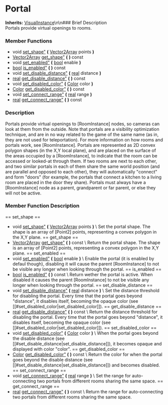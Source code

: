 #  Portal  
**Inherits:** [VisualInstance](class_visualinstance)\\n\\n###  Brief Description  
Portals provide virtual openings to rooms.
###  Member Functions 
  * void [set_shape"](#set_shape) **(** [Vector2Array](class_vector2array) points  **)**
  * [Vector2Array](class_vector2array) [get_shape"](#get_shape) **(** **)** const
  * void [set_enabled"](#set_enabled) **(** [bool](class_bool) enable  **)**
  * [bool](class_bool) [is_enabled"](#is_enabled) **(** **)** const
  * void [set_disable_distance"](#set_disable_distance) **(** [real](class_real) distance  **)**
  * [real](class_real) [get_disable_distance"](#get_disable_distance) **(** **)** const
  * void [set_disabled_color"](#set_disabled_color) **(** [Color](class_color) color  **)**
  * [Color](class_color) [get_disabled_color"](#get_disabled_color) **(** **)** const
  * void [set_connect_range"](#set_connect_range) **(** [real](class_real) range  **)**
  * [real](class_real) [get_connect_range"](#get_connect_range) **(** **)** const
###  Description  
Portals provide virtual openings to [RoomInstance] nodes, so cameras can look at them from the outside. Note that portals are a visibility optimization technique, and are in no way related to the game of the same name (as in, they are not used for teleportation). For more information on how rooms and portals work, see [RoomInstance]. Portals are represented as 2D convex polygon shapes (in the X,Y local plane), and are placed on the surface of the areas occupied by a [RoomInstance], to indicate that the room can be accessed or looked-at through them. If two rooms are next to each other, and two similar portals in each of them share the same world position (and are parallel and opposed to each other), they will automatically "connect" and form "doors" (for example, the portals that connect a kitchen to a living room are placed in the door they share). Portals must always have a [RoomInstance] node as a parent, grandparent or far parent, or else they will not be
	active.
###  Member Function Description  
==  set_shape  ==
  * void [set_shape"](#set_shape) **(** [Vector2Array](class_vector2array) points  **)**
\\
Set the portal shape. The shape is an array of [Point2]  points, representing a convex polygon in the X,Y plane.
==  get_shape  ==
  * [Vector2Array](class_vector2array) [get_shape"](#get_shape) **(** **)** const
\\
Return the portal shape. The shape is an array of [Point2]  points, representing a convex polygon in the X,Y plane.
==  set_enabled  ==
  * void [set_enabled"](#set_enabled) **(** [bool](class_bool) enable  **)**
\\
Enable the portal (it is enabled by defaul though), disabling it will cause the parent [RoomInstance] to not be visible any longer when looking through the portal.
==  is_enabled  ==
  * [bool](class_bool) [is_enabled"](#is_enabled) **(** **)** const
\\
Return wether the portal is active. When disabled it causes the parent [RoomInstance] to not be visible any longer when looking through the portal.
==  set_disable_distance  ==
  * void [set_disable_distance"](#set_disable_distance) **(** [real](class_real) distance  **)**
\\
Set the distance threshold for disabling the portal. Every time that the portal goes beyond "distance", it disables itself, becoming the opaque color (see [[#set_disabled_color|set_disabled_color]]).
==  get_disable_distance  ==
  * [real](class_real) [get_disable_distance"](#get_disable_distance) **(** **)** const
\\
Return the distance threshold for disabling the portal. Every time that the portal goes beyond "distance", it disables itself, becoming the opaque color (see [[#set_disabled_color|set_disabled_color]]).
==  set_disabled_color  ==
  * void [set_disabled_color"](#set_disabled_color) **(** [Color](class_color) color  **)**
\\
When the portal goes beyond the disable distance (see [[#set_disable_distance|set_disable_distance]]), it becomes opaque and displayed with color "color".
==  get_disabled_color  ==
  * [Color](class_color) [get_disabled_color"](#get_disabled_color) **(** **)** const
\\
Return the color for when the portal goes beyond the disable distance (see [[#set_disable_distance|set_disable_distance]]) and becomes disabled.
==  set_connect_range  ==
  * void [set_connect_range"](#set_connect_range) **(** [real](class_real) range  **)**
\\
Set the range for auto-connecting two portals from different rooms sharing the same space.
==  get_connect_range  ==
  * [real](class_real) [get_connect_range"](#get_connect_range) **(** **)** const
\\
Return the range for auto-connecting two portals from different rooms sharing the same space.
